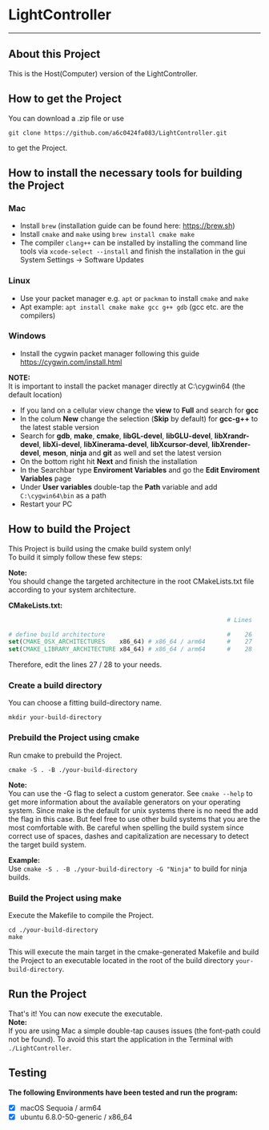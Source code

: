 # LightController

 ---


## About this Project

This is the Host(Computer) version of the LightController.


## How to get the Project

You can download a .zip file or use
```shell
git clone https://github.com/a6c0424fa083/LightController.git
```
to get the Project.


## How to install the necessary tools for building the Project

### Mac

- Install ```brew``` (installation guide can be found here: https://brew.sh)
- Install ```cmake``` and ```make``` using ```brew install cmake make```
- The compiler ```clang++``` can be installed
  by installing the command line tools via ```xcode-select --install```
  and finish the installation in the gui System Settings -> Software Updates

### Linux

- Use your packet manager e.g. ```apt``` or ```packman``` to install ```cmake``` and ```make```
- Apt example: ```apt install cmake make gcc g++ gdb``` (gcc etc. are the compilers)

### Windows

- Install the cygwin packet manager following this guide https://cygwin.com/install.html<br>

**NOTE:**<br>
It is important to install the packet manager directly at C:\cygwin64 (the default location)

- If you land on a cellular view change the **view** to **Full** and search for **gcc**
- In the colum **New** change the selection (**Skip** by default) for **gcc-g++** to the latest stable version
- Search for **gdb**, **make**, **cmake**, **libGL-devel**, **libGLU-devel**, **libXrandr-devel**, **libXi-devel**, **libXinerama-devel**, **libXcursor-devel**, **libXrender-devel**, **meson**, **ninja** and **git** as well and set the latest version
- On the bottom right hit **Next** and finish the installation
- In the Searchbar type **Enviroment Variables** and go the **Edit Enviroment Variables** page
- Under **User variables** double-tap the **Path** variable and add ```C:\cygwin64\bin``` as a path
- Restart your PC


## How to build the Project
This Project is build using the cmake build system only!<br>
To build it simply follow these few steps:<br>

**Note:**<br>
You should change the targeted architecture in the root CMakeLists.txt file according to your system architecture.

**CMakeLists.txt:**
```cmake
                                                             # Lines

# define build architecture                                  #    26
set(CMAKE_OSX_ARCHITECTURES    x86_64) # x86_64 / arm64      #    27
set(CMAKE_LIBRARY_ARCHITECTURE x84_64) # x86_64 / arm64      #    28
```

Therefore, edit the lines 27 / 28 to your needs.

### Create a build directory

You can choose a fitting build-directory name.

```shell
mkdir your-build-directory
```


### Prebuild the Project using cmake

Run cmake to prebuild the Project.

```shell
cmake -S . -B ./your-build-directory
```

**Note:**<br>
You can use the -G flag to select a custom generator.
See ```cmake --help``` to get more information
about the available generators on your operating system.
Since make is the default for unix systems
there is no need the add the flag in this case.
But feel free to use other build systems
that you are the most comfortable with.
Be careful when spelling the build system
since correct use of spaces, dashes and capitalization are necessary
to detect the target build system.

**Example:**<br>
Use ```cmake -S . -B ./your-build-directory -G "Ninja"```
to build for ninja builds.


### Build the Project using make

Execute the Makefile to compile the Project.

```shell
cd ./your-build-directory
make
```

This will execute the main target in the cmake-generated Makefile
and build the Project to an executable
located in the root of the build directory ```your-build-directory```.


## Run the Project

That's it! You can now execute the executable.<br>
**Note:**<br>
If you are using Mac a simple double-tap causes issues (the font-path could not be found).
To avoid this start the application in the Terminal with ```./LightController```.


## Testing

**The following Environments have been tested and run the program:**<br>

- [x] macOS Sequoia / arm64
- [x] ubuntu 6.8.0-50-generic / x86_64